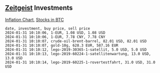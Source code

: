 ## [Zeitgeist](index.html) Investments

[Inflation Chart](https://inflationchart.com),
[Stocks in BTC](https://stonksinbtc.xyz/)

```
date, investment, buy price, sell price
2024-01-31 10:10:06, 1-EUR, 1.08 USD, 1.08 USD
2024-01-31 10:10:06, 1-EUR, 7.78 CNY, 7.78 CNY
2024-01-31 10:10:07, crude-oil-brent-barrel, 82.01 USD, 82.01 USD
2024-01-31 10:10:07, gold-10g, 628.3 EUR, 587.16 EUR
2024-01-31 10:10:12, lego-2019-30365-1-satellit, 5.0 USD, 5.0 USD
2024-01-31 10:10:13, lego-2019-60224-1-satellitenwartung, 13.0 USD, 13.0 USD
2024-01-31 10:10:14, lego-2019-60225-1-rovertestfahrt, 31.0 USD, 31.0 USD
```
